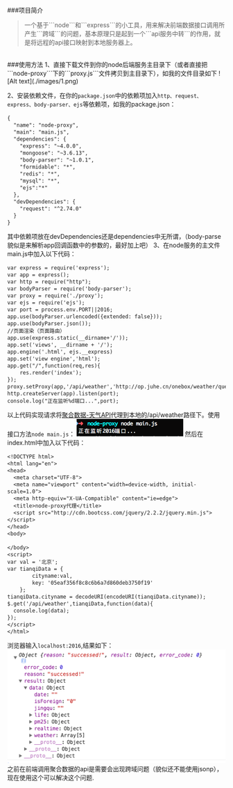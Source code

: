 ###项目简介
<blockquote>
一个基于```node```和```express```的小工具，用来解决前端数据接口调用所产生```跨域```的问题，基本原理只是起到一个```api服务中转```的作用，就是将远程的api接口映射到本地服务器上。
</blockquote><br/>
###使用方法
1、直接下载文件到你的node后端服务主目录下（或者直接把```node-proxy```下的```proxy.js```文件拷贝到主目录下），如我的文件目录如下
![Alt text](./images/1.png)


2、安装依赖文件，在你的```package.json```中的依赖项加入```http、request、express、body-parser、ejs```等依赖项，如我的package.json：
```
{
  "name": "node-proxy",
  "main": "main.js",
  "dependencies": {
    "express": "~4.0.0",
    "mongoose": "~3.6.13",
    "body-parser": "~1.0.1",
    "formidable": "*",
    "redis": "*",
    "mysql": "*",
    "ejs":"*"
  },
  "devDependencies": {
    "request": "^2.74.0"
  }
}

```
其中依赖项放在devDependencies还是dependencies中无所谓，（body-parse貌似是来解析app回调函数中的参数的，最好加上吧）
3、在node服务的主文件main.js中加入以下代码：
```
var express = require('express');
var app = express();
var http = require("http");
var bodyParser = require('body-parser');
var proxy = require('./proxy');
var ejs = require('ejs');
var port = process.env.PORT||2016;
app.use(bodyParser.urlencoded({extended: false}));
app.use(bodyParser.json());
//页面渲染（页面路由）
app.use(express.static(__dirname+'/'));
app.set('views', __dirname + '/');
app.engine('.html', ejs.__express)
app.set('view engine','html');
app.get("/",function(req,res){
	res.render('index');
});
proxy.setProxy(app,'/api/weather','http://op.juhe.cn/onebox/weather/query');
http.createServer(app).listen(port);
console.log("正在监听%d端口...",port);
```
以上代码实现请求将[聚合数据-天气API](https://www.juhe.cn/docs/api/id/73)代理到本地的/api/weather路径下。使用接口方法```node main.js```：
![Alt text](./images/2.png)
然后在index.html中加入以下代码：
```
<!DOCTYPE html>
<html lang="en">
<head>
  <meta charset="UTF-8">
  <meta name="viewport" content="width=device-width, initial-scale=1.0">
  <meta http-equiv="X-UA-Compatible" content="ie=edge">
  <title>node-proxy代理</title>
  <script src="http://cdn.bootcss.com/jquery/2.2.2/jquery.min.js"></script>
</head>
<body>

</body>
<script>
var val = '北京';
var tianqiData = {
        cityname:val,
        key: '05eaf356f8c8c6b6a7d860deb3750f19'
    };
tianqiData.cityname = decodeURI(encodeURI(tianqiData.cityname));
$.get('/api/weather',tianqiData,function(data){
  console.log(data);
});
</script>
</html>

```
浏览器输入```localhost:2016```,结果如下：
![Alt text](./images/3.png)
之前在前端调用聚合数据的api是需要会出现跨域问题（貌似还不能使用jsonp），现在使用这个可以解决这个问题.
